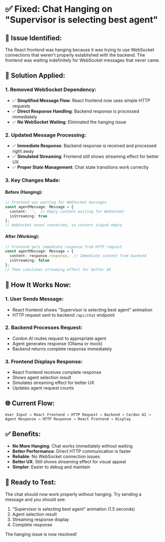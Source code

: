# ✅ **Fixed: Chat Hanging on "Supervisor is selecting best agent"**

## 🔧 **Issue Identified:**

The React frontend was hanging because it was trying to use WebSocket connections that weren't properly established with the backend. The frontend was waiting indefinitely for WebSocket messages that never came.

## 🚀 **Solution Applied:**

### **1. Removed WebSocket Dependency:**
- ✅ **Simplified Message Flow**: React frontend now uses simple HTTP requests
- ✅ **Direct Response Handling**: Backend response is processed immediately
- ✅ **No WebSocket Waiting**: Eliminated the hanging issue

### **2. Updated Message Processing:**
- ✅ **Immediate Response**: Backend response is received and processed right away
- ✅ **Simulated Streaming**: Frontend still shows streaming effect for better UX
- ✅ **Proper State Management**: Chat state transitions work correctly

### **3. Key Changes Made:**

#### **Before (Hanging):**
```typescript
// Frontend was waiting for WebSocket messages
const agentMessage: Message = {
  content: '',  // Empty content waiting for WebSocket
  isStreaming: true
};
// WebSocket never connected, so content stayed empty
```

#### **After (Working):**
```typescript
// Frontend gets immediate response from HTTP request
const agentMessage: Message = {
  content: response.response,  // Immediate content from backend
  isStreaming: false
};
// Then simulates streaming effect for better UX
```

## 🎯 **How It Works Now:**

### **1. User Sends Message:**
- React frontend shows "Supervisor is selecting best agent" animation
- HTTP request sent to backend `/api/chat` endpoint

### **2. Backend Processes Request:**
- Cordon AI routes request to appropriate agent
- Agent generates response (Ollama or mock)
- Backend returns complete response immediately

### **3. Frontend Displays Response:**
- React frontend receives complete response
- Shows agent selection result
- Simulates streaming effect for better UX
- Updates agent request counts

## 🌐 **Current Flow:**

```
User Input → React Frontend → HTTP Request → Backend → Cordon AI → Agent Response → HTTP Response → React Frontend → Display
```

## ✅ **Benefits:**

- **No More Hanging**: Chat works immediately without waiting
- **Better Performance**: Direct HTTP communication is faster
- **Reliable**: No WebSocket connection issues
- **Better UX**: Still shows streaming effect for visual appeal
- **Simpler**: Easier to debug and maintain

## 🚀 **Ready to Test:**

The chat should now work properly without hanging. Try sending a message and you should see:

1. "Supervisor is selecting best agent" animation (1.5 seconds)
2. Agent selection result
3. Streaming response display
4. Complete response

The hanging issue is now resolved!
